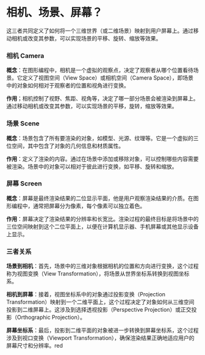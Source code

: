 # 相机、场景、屏幕？
这三者共同定义了如何将一个三维世界（或二维场景）映射到用户屏幕上。通过移动相机或改变其参数，可以实现场景的平移、旋转、缩放等效果。
### 相机 Camera
**概念**：在图形编程中，相机是一个虚拟的观察点，决定了观察者从哪个位置看待场景。它定义了视图空间（View Space）或相机空间（Camera Space），即场景中的对象如何相对于观察者的位置和视角进行变换。

**作用**；相机控制了视野、焦距、视角等，决定了哪一部分场景会被渲染到屏幕上。通过移动相机或改变其参数，可以实现场景的平移，旋转，缩放等效果。

### 场景 Scene
**概念**：场景包含了所有要渲染的对象，如模型、光源、纹理等。它是一个虚拟的三位空间，其中包含了对象的几何信息和材质属性。

**作用**：定义了渲染的内容。通过在场景中添加或移除对象，可以控制哪些内容需要被渲染。场景中的对象可以相对于彼此进行变换，如平移、旋转和缩放。

### 屏幕 Screen

**概念**：屏幕是最终渲染结果的二位显示平面，他是用户观察渲染结果的介质。在图形编程中，通常把屏幕分为像素，每个像素可以独立着色。

**作用**：屏幕决定了渲染结果的分辨率和长宽比。渲染过程的最终目标是将场景中的三位空间映射到这个二位平面上，以便在计算机显示器、手机屏幕或其他显示设备上显示。

### 三者关系

**场景到相机**：首先，场景中的三维对象根据相机的位置和方向进行变换，这个过程称为视图变换（View Transformation），将场景从世界坐标系转换到视图坐标系。

**相机到屏幕**：接着，视图坐标系中的对象通过投影变换（Projection Transformation）映射到一个二维平面上，这个过程决定了对象如何从三维空间投影到二维屏幕上。这涉及到选择透视投影（Perspective Projection）或正交投影（Orthographic Projection）。

**屏幕坐标系**：最后，投影到二维平面的对象被进一步转换到屏幕坐标系，这个过程涉及到视口变换（Viewport Transformation），确保渲染结果正确地适应用户的屏幕尺寸和分辨率。red